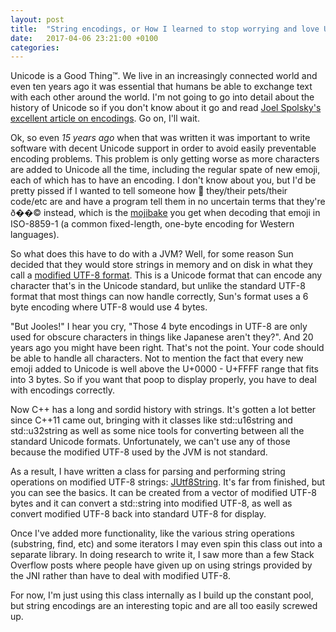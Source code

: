 ```yaml
---
layout: post
title:  "String encodings, or How I learned to stop worrying and love Unicode"
date:   2017-04-06 23:21:00 +0100
categories:
---
```

Unicode is a Good Thing™. We live in an increasingly connected world and even ten years ago it was essential that humans be able to exchange text with each other around the world. I'm not going to go into detail about the history of Unicode so if you don't know about it go and read [Joel Spolsky's excellent article on encodings](https://www.joelonsoftware.com/2003/10/08/the-absolute-minimum-every-software-developer-absolutely-positively-must-know-about-unicode-and-character-sets-no-excuses/). Go on, I'll wait.

Ok, so even _15 years ago_ when that was written it was important to write software with decent Unicode support in order to avoid easily preventable encoding problems. This problem is only getting worse as more characters are added to Unicode all the time, including the regular spate of new emoji, each of which has to have an encoding. I don't know about you, but I'd be pretty pissed if I wanted to tell someone how :hankey: they/their pets/their code/etc are and have a program tell them in no uncertain terms that they're ð��© instead, which is the [mojibake](https://en.wikipedia.org/wiki/Mojibake) you get when decoding that emoji in ISO-8859-1 (a common fixed-length, one-byte encoding for Western languages).

So what does this have to do with a JVM? Well, for some reason Sun decided that they would store strings in memory and on disk in what they call a [modified UTF-8 format](https://docs.oracle.com/javase/specs/jvms/se8/html/jvms-4.html#jvms-4.4.7). This is a Unicode format that can encode any character that's in the Unicode standard, but unlike the standard UTF-8 format that most things can now handle correctly, Sun's format uses a 6 byte encoding where UTF-8 would use 4 bytes.

"But Jooles!" I hear you cry, "Those 4 byte encodings in UTF-8 are only used for obscure characters in things like Japanese aren't they?". And 20 years ago you might have been right. That's not the point. Your code should be able to handle all characters. Not to mention  the fact that every new emoji added to Unicode is well above the U+0000 - U+FFFF range that fits into 3 bytes. So if you want that poop to display properly, you have to deal with encodings correctly.

Now C++ has a long and sordid history with strings. It's gotten a lot better since C++11 came out, bringing with it classes like std::u16string and std::u32string as well as some nice tools for converting between all the standard Unicode formats. Unfortunately, we can't use any of those because the modified UTF-8 used by the JVM is not standard.

As a result, I have written a class for parsing and performing string operations on modified UTF-8 strings: [JUtf8String](https://github.com/Jooles/mimic/blob/master/src/JUtf8String.h). It's far from finished, but you can see the basics. It can be created from a vector of modified UTF-8 bytes and it can convert a std::string into modified UTF-8, as well as convert modified UTF-8 back into standard UTF-8 for display.

Once I've added more functionality, like the various string operations (substring, find, etc) and some iterators I may even spin this class out into a separate library. In doing research to write it, I saw more than a few Stack Overflow posts where people have given up on using strings provided by the JNI rather than have to deal with modified UTF-8.

For now, I'm just using this class internally as I build up the constant pool, but string encodings are an interesting topic and are all too easily screwed up.